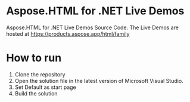 # Aspose.HTML for .NET Live Demos

Aspose.HTML for .NET Live Demos Source Code.
The Live Demos are hosted at https://products.aspose.app/html/family
 
# How to run
 
 1. Clone the repository
 2. Open the solution file in the latest version of Microsoft Visual Studio.
 3. Set Default as start page
 4. Build the solution
